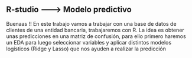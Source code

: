 ## R-studio ---> Modelo predictivo

Buenaas !! 
En este trabajo vamos a trabajar con una base de datos de clientes de una entidad bancaria, trabajaremos con R. La idea es obtener unas predicciones en una matriz de confusión, para ello primero haremos un EDA para luego seleccionar variables y aplicar distintos modelos logísticos (Ridge y Lasso) que nos ayuden a realizar la predicción
